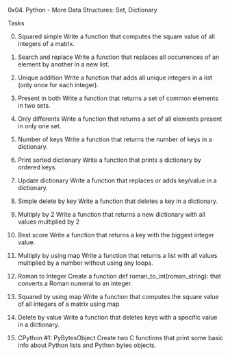 0x04. Python - More Data Structures: Set, Dictionary

Tasks


0. Squared simple
Write a function that computes the square value of all integers of a matrix.


1. Search and replace
Write a function that replaces all occurrences of an element by another in a new list.

2. Unique addition
Write a function that adds all unique integers in a list (only once for each integer).

3. Present in both
Write a function that returns a set of common elements in two sets.

4. Only differents
Write a function that returns a set of all elements present in only one set.

5. Number of keys
Write a function that returns the number of keys in a dictionary.

6. Print sorted dictionary
Write a function that prints a dictionary by ordered keys.

7. Update dictionary
Write a function that replaces or adds key/value in a dictionary.

8. Simple delete by key
Write a function that deletes a key in a dictionary.

9. Multiply by 2
Write a function that returns a new dictionary with all values multiplied by 2

10. Best score
Write a function that returns a key with the biggest integer value.

11. Multiply by using map
Write a function that returns a list with all values multiplied by a number without using any loops.

12. Roman to Integer
Create a function def roman_to_int(roman_string): that converts a Roman numeral to an integer.

14. Squared by using map
Write a function that computes the square value of all integers of a matrix using map

15. Delete by value
Write a function that deletes keys with a specific value in a dictionary.

16. CPython #1: PyBytesObject
Create two C functions that print some basic info about Python lists and Python bytes objects.

